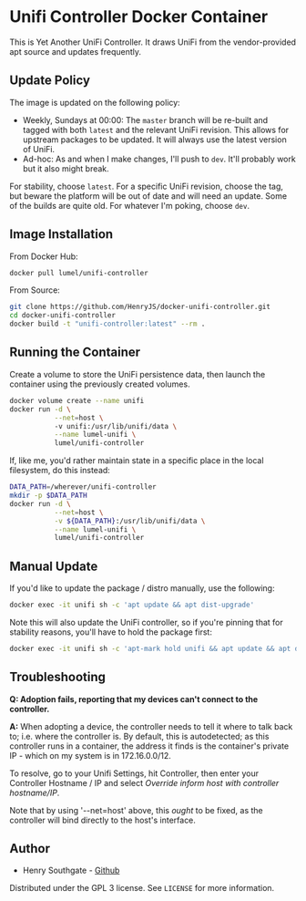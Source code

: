 # Unifi Controller Docker Container

This is Yet Another UniFi Controller.  It draws UniFi from the vendor-provided apt source and updates frequently.


## Update Policy

The image is updated on the following policy:

* Weekly, Sundays at 00:00: The `master` branch will be re-built and tagged with both `latest` and the relevant UniFi revision.  This allows for upstream packages to be updated.  It will always use the latest version of UniFi.
* Ad-hoc: As and when I make changes, I'll push to `dev`.  It'll probably work but it also might break.

For stability, choose `latest`.  For a specific UniFi revision, choose the tag, but beware the platform will be out of date and will need an update.  Some of the builds are quite old.  For whatever I'm poking, choose `dev`.


## Image Installation

From Docker Hub:

```sh
docker pull lumel/unifi-controller
```
From Source:

```sh
git clone https://github.com/HenryJS/docker-unifi-controller.git
cd docker-unifi-controller
docker build -t "unifi-controller:latest" --rm .
```


## Running the Container

Create a volume to store the UniFi persistence data, then launch the 
container using the previously created volumes.

```sh
docker volume create --name unifi
docker run -d \
           --net=host \ 
           -v unifi:/usr/lib/unifi/data \
           --name lumel-unifi \
           lumel/unifi-controller
```

If, like me, you'd rather maintain state in a specific place in the local 
filesystem, do this instead:

```sh
DATA_PATH=/wherever/unifi-controller
mkdir -p $DATA_PATH
docker run -d \
           --net=host \
           -v ${DATA_PATH}:/usr/lib/unifi/data \
           --name lumel-unifi \
           lumel/unifi-controller
```


## Manual Update

If you'd like to update the package / distro manually, use the following:

```sh
docker exec -it unifi sh -c 'apt update && apt dist-upgrade'
```

Note this will also update the UniFi controller, so if you're pinning that for stability reasons, you'll have to hold the package first:

```sh
docker exec -it unifi sh -c 'apt-mark hold unifi && apt update && apt dist-upgrade'
```

## Troubleshooting

**Q: Adoption fails, reporting that my devices can't connect to the controller.**

**A:** When adopting a device, the controller needs to tell it where to talk 
back to; i.e. where the controller is.  By default, this is autodetected; as 
this controller runs in a container, the address it finds is the container's 
private IP - which on my system is in 172.16.0.0/12.   

To resolve, go to your Unifi Settings, hit Controller, then enter your 
Controller Hostname / IP and select *Override inform host with controller 
hostname/IP*.

Note that by using '--net=host' above, this _ought_ to be fixed, as the controller
will bind directly to the host's interface.


## Author
- Henry Southgate - [Github](https://github.com/lumel-uk/)

Distributed under the GPL 3 license. See ``LICENSE`` for more information.

